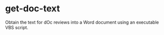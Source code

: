 # get-doc-text
Obtain the text for dOc reviews into a Word document using an executable VBS script.
